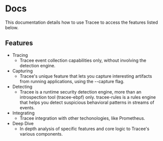 # Docs

This documentation details how to use Tracee to access the features listed below.

## Features

- Tracing
	- Tracee event collection capabilities only, without involving the detection engine.
- Capturing
	- Tracee's unique feature that lets you capture interesting artifacts from running applications, using the --capture flag.
- Detecting
	- Tracee is a runtime security detection engine, more than an introspection tool (tracee-ebpf) only. tracee-rules is a rules engine that helps you detect suspicious behavioral patterns in streams of events.
- Integrating
	- Tracee integration with other techonologies, like Prometheus.
- Deep Dive
	- In depth analysis of specific features and core logic to Tracee's various components.
